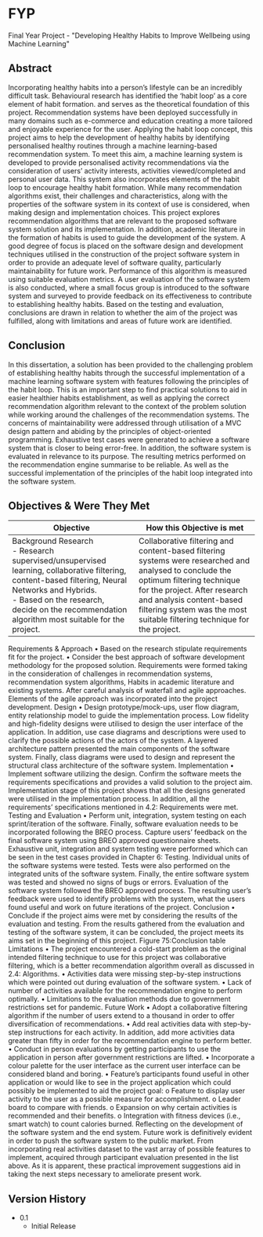 # FYP
Final Year Project - "Developing Healthy Habits to Improve Wellbeing using Machine Learning"

## Abstract
Incorporating healthy habits into a person’s lifestyle can be an incredibly difficult task. Behavioural research has identified the ‘habit loop’ as a core element of habit formation. and serves as the theoretical foundation of this project. Recommendation systems have been deployed successfully in many domains such as e-commerce and education creating a more tailored and enjoyable experience for the user. Applying the habit loop concept, this project aims to help the development of healthy habits by identifying personalised healthy routines through a machine learning-based recommendation system. To meet this aim, a machine learning system is developed to provide personalised activity recommendations via the consideration of users’ activity interests, activities viewed/completed and personal user data. This system also incorporates elements of the habit loop to encourage healthy habit formation. While many recommendation algorithms exist, their challenges and characteristics, along with the properties of the software system in its context of use is considered, when making design and implementation choices. This project explores recommendation algorithms that are relevant to the proposed software system solution and its implementation. In addition, academic literature in the formation of habits is used to guide the development of the system. A good degree of focus is placed on the software design and development techniques utilised in the construction of the project software system in order to provide an adequate level of software quality, particularly maintainability for future work. Performance of this algorithm is measured using suitable evaluation metrics. A user evaluation of the software system is also conducted, where a small focus group is introduced to the software system and surveyed to provide feedback on its effectiveness to contribute to establishing healthy habits. Based on the testing and evaluation, conclusions are drawn in relation to whether the aim of the project was fulfilled, along with limitations and areas of future work are identified.

## Conclusion
In this dissertation, a solution has been provided to the challenging problem of establishing healthy habits through the successful implementation of a machine learning software system with features following the principles of the habit loop. This is an important step to find practical solutions to aid in easier healthier habits establishment, as well as applying the correct recommendation algorithm relevant to the context of the problem solution while working around the challenges of the recommendation systems.
The concerns of maintainability were addressed through utilisation of a MVC design pattern and abiding by the principles of object-oriented programming. Exhaustive test cases were generated to achieve a software system that is closer to being error-free. In addition, the software system is evaluated in relevance to its purpose. The resulting metrics performed on the recommendation engine summarise to be reliable. As well as the successful implementation of the principles of the habit loop integrated into the software system.

## Objectives & Were They Met
| Objective | How this Objective is met |
| --- | ---|
|Background Research <br> - Research supervised/unsupervised learning, collaborative filtering, content-based filtering, Neural Networks and Hybrids.<br> - Based on the research, decide on the recommendation algorithm most suitable for the project.| Collaborative filtering and content-based filtering systems were researched and analysed to conclude the optimum filtering technique for the project. After research and analysis content-based filtering system was the most suitable filtering technique for the project.|
 
Requirements & Approach
• Based on the research stipulate requirements fit for the project.
• Consider the best approach of software development methodology for the proposed solution.
Requirements were formed taking in the consideration of challenges in recommendation systems, recommendation system algorithms, Habits in academic literature and existing systems. After careful analysis of waterfall and agile approaches. Elements of the agile approach was incorporated into the project development.
Design
• Design prototype/mock-ups, user flow diagram, entity relationship model to guide the implementation process.
Low fidelity and high-fidelity designs were utilised to design the user interface of the application. In addition, use case diagrams and descriptions were used to clarify the possible actions of the actors of the system. A layered architecture pattern presented the main components of the software system. Finally, class diagrams were used to design and represent the structural class architecture of the software system.
Implementation
• Implement software utilizing the design. Confirm the software meets the requirements specifications and provides a valid solution to the project aim.
Implementation stage of this project shows that all the designs generated were utilised in the implementation process. In addition, all the requirements’ specifications mentioned in 4.2: Requirements were met.
Testing and Evaluation
• Perform unit, integration, system testing on each sprint/iteration of the software. Finally, software evaluation needs to be incorporated following the BREO process. Capture users’ feedback on the final software system using BREO approved questionnaire sheets.
Exhaustive unit, integration and system testing were performed which can be seen in the test cases provided in Chapter 6: Testing. Individual units of the software systems were tested. Tests were also performed on the integrated units of the software system. Finally, the entire software system was tested and showed no signs of bugs or errors. Evaluation of the software system followed the BREO approved process. The resulting user’s feedback were used to identify problems with the system, what the users found useful and work on future iterations of the project.
Conclusion
• Conclude if the project aims were met by considering the results of the evaluation and testing.
From the results gathered from the evaluation and testing of the software system, it can be concluded, the project meets its aims set in the beginning of this project.
Figure 75:Conclusion table
Limitations
• The project encountered a cold-start problem as the original intended filtering technique to use for this project was collaborative filtering, which is a better recommendation algorithm overall as discussed in 2.4: Algorithms.
• Activities data were missing step-by-step instructions which were pointed out during evaluation of the software system.
• Lack of number of activities available for the recommendation engine to perform optimally.
• Limitations to the evaluation methods due to government restrictions set for pandemic.
Future Work
• Adopt a collaborative filtering algorithm if the number of users extend to a thousand in order to offer diversification of recommendations.
• Add real activities data with step-by-step instructions for each activity. In addition, add more activities data greater than fifty in order for the recommendation engine to perform better.
• Conduct in person evaluations by getting participants to use the application in person after government restrictions are lifted.
• Incorporate a colour palette for the user interface as the current user interface can be considered bland and boring.
• Feature’s participants found useful in other application or would like to see in the project application which could possibly be implemented to aid the project goal:
o Feature to display user activity to the user as a possible measure for accomplishment.
o Leader board to compare with friends.
o Expansion on why certain activities is recommended and their benefits.
o Integration with fitness devices (i.e., smart watch) to count calories burned.
Reflecting on the development of the software system and the end system. Future work is definitively evident in order to push the software system to the public market. From incorporating real activities dataset to the vast array of possible features to implement, acquired through participant evaluation presented in the list above. As it is apparent, these practical improvement suggestions aid in taking the next steps necessary to ameliorate present work.

## Version History
- 0.1
    - Initial Release
